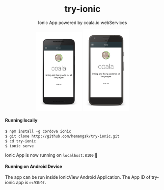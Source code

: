<p align="center"><h1 align="center">try-ionic</h1></p>
<p align="center">Ionic App powered by coala.io webServices</p>

<p align="center"><img src="screenshots/3.png" width=150 />
<img src="screenshots/1.png" width=150 /></p>

#### Running locally
```
$ npm install -g cordova ionic
$ git clone http://github.com/hemangsk/try-ionic.git
$ cd try-ionic
$ ionic serve
```

Ionic App is now running on ```localhost:8100``` :tada:

#### Running on Android Device

The app can be run inside IonicView Android Application. The App ID of try-ionic app is ```ec93b9f```.
